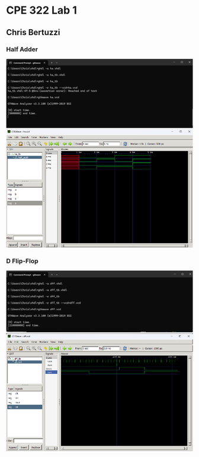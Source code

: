 # CPE 322 Lab 1

## Chris Bertuzzi

### Half Adder
![image](Images/HalfAddercmd.png)
![image](Images/HalfAdder.png)

### D Flip-Flop
![image](Images/flipflopcmd.png)
![image](Images/flipflopwave.png)
